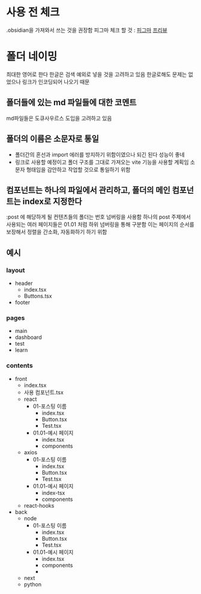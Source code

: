 # 사용 전 체크

.obsidian을 가져와서 쓰는 것을 권장함
피그마 체크 할 것 : [피그마](https://www.figma.com/file/JTgfhaiAm9mWAqbmChCEYo/react-playground?node-id=0%3A1&t=oczIrWhWazX5AhPN-1)
[프리뷰](https://zippy-lamington-f8a667.netlify.app/)


# 폴더 네이밍

최대한 영어로 한다
한글은 검색 예외로 넣을 것을 고려하고 있음
한글로해도 문제는 없었으나 링크가 인코딩되어 나오기 때문

## 폴더들에 있는 md 파일들에 대한 코멘트

md파일들은 도큐사우르스 도입을 고려하고 있음

## 폴더의 이름은 소문자로 통일

- 폴더간의 혼선과 import 에러를 방지하기 위함이였으나 되긴 된다 성능이 좋네
- 링크로 사용할 예정이고 폴더 구조를 그대로 가져오는 vite 기능을 사용할 계획임
  소문자 형태임을 감안하고 작업할 것으로 통일하기 위함

## 컴포넌트는 하나의 파일에서 관리하고, 폴더의 메인 컴포넌트는 index로 지정한다

:post 에 해당하게 될 컨텐츠들의 폴더는 번호 넘버링을 사용함
하나의 post 주제에서 사용되는 여러 페이지들은 01.01 처럼 하위 넘버링을 통해 구분함
이는 페이지의 순서를 보장해서 정렬을 간소화, 자동화하기 하기 위함

## 예시

### layout

- header
  - index.tsx
  - Buttons.tsx
- footer

### pages

- main
- dashboard
- test
- learn

### contents

- front
  - index.tsx
  - 사용 컴포넌트.tsx
  - react
    - 01-포스팅 이름
      - index.tsx
      - Button.tsx
      - Test.tsx
    - 01.01-예시 페이지
      - index.tsx
      - components
  - axios
    - 01-포스팅 이름
      - index.tsx
      - Button.tsx
      - Test.tsx
    - 01.01-예시 페이지
      - index-tsx
      - components
  - react-hooks
- back
  - node
    - 01-포스팅 이름
      - index.tsx
      - Button.tsx
      - Test.tsx
    - 01.01-예시 페이지
      - index.tsx
      - components
      -
  - next
  - python
